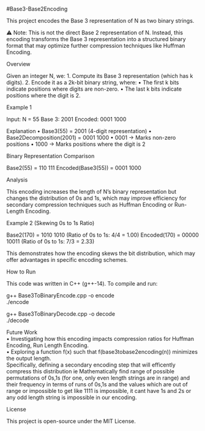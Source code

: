 #Base3-Base2Encoding

This project encodes the Base 3 representation of N as two binary strings.

⚠ Note: This is not the direct Base 2 representation of N. Instead, this encoding transforms the Base 3 representation into a structured binary format that may optimize further compression techniques like Huffman Encoding.

Overview

Given an integer N, we:
	1.	Compute its Base 3 representation (which has k digits).
	2.	Encode it as a 2k-bit binary string, where:
	•	The first k bits indicate positions where digits are non-zero.
	•	The last k bits indicate positions where the digit is 2.

Example 1

Input:  N = 55
Base 3: 2001
Encoded: 0001 1000

Explanation
	•	Base3(55) = 2001 (4-digit representation)
	•	Base2Decomposition(2001) = 0001 1000
	•	0001 → Marks non-zero positions
	•	1000 → Marks positions where the digit is 2

Binary Representation Comparison

Base2(55) = 110 111
Encoded(Base3(55)) = 0001 1000

Analysis

This encoding increases the length of N’s binary representation but changes the distribution of 0s and 1s, which may improve efficiency for secondary compression techniques such as Huffman Encoding or Run-Length Encoding.

Example 2 (Skewing 0s to 1s Ratio)

Base2(170) = 1010 1010       (Ratio of 0s to 1s: 4/4 = 1.00)
Encoded(170) = 00000 10011   (Ratio of 0s to 1s: 7/3 = 2.33)

This demonstrates how the encoding skews the bit distribution, which may offer advantages in specific encoding schemes.

How to Run

This code was written in C++ (g++-14). To compile and run:

g++ Base3ToBinaryEncode.cpp -o encode  
./encode  

g++ Base3ToBinaryDecode.cpp -o decode  
./decode  

Future Work  
	•	Investigating how this encoding impacts compression ratios for Huffman Encoding, Run Length Encoding.  
	•	Exploring a function f(x) such that f(base3tobase2encoding(n)) minimizes the output length.  
 		Specifically, defining a secondary encoding step that will efficently compress this distribution
   		ie Mathematically find range of possible permutations of 0s,1s (for one, only even length strings are in range)
     		and their frequency in terms of runs of 0s,1s 
       		and the values which are out of range or impossible to get like 1111 is impossible, it cant have 1s and 2s
	 	or any odd length string is impossible in our encoding. 

License

This project is open-source under the MIT License.

